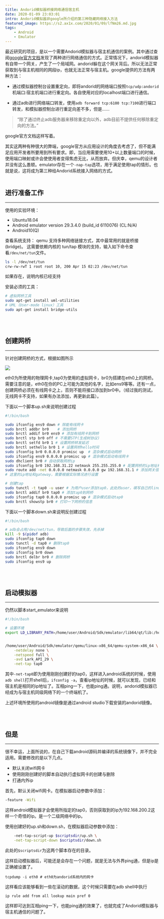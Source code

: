 ```yaml
---
title: Andorid模拟器桥接网络通信宿主机
date: 2020-01-09 23:03:01
intro: Andorid模拟器非google所介绍的第三种隐藏网络接入方法
featured_image: https://s2.ax1x.com/2020/01/09/lfNm26.md.jpg
tags: 
    - Android
    - Emulator
---
```


最近研究的项目，是以一个需要Andorid模拟器与宿主机通信的案例。其中通过查阅[google官方文档](https://developer.android.google.cn/studio/run/emulator-networking?hl=zh-cn)发现了两种进行网络通信的方式。正常情况下，andorid模拟器有自带一个网关，产生了一个局域网。andorid躲在这个网关背后。所以无法正常获取到与宿主机相同的网段ip，也就无法正常与宿主机。google提供的方法有两种方法：
* 通过模拟器控制台设置重定向，即将andorid的网络端口按照`tcp/udp:andorid`机端口:宿主机端口进行重定向。各自使用对应的localhost端口进行通信。

* 通过adb进行网络端口转发，使用`adb forward tcp:6100 tcp:7100`进行端口转发，和模拟器控制台进行重定向差不多，但是......
> “除了通过终止adb服务器来移除重定向以外，adb目前不提供任何移除重定向的方法。”

google官方文档这样写着。

其实这两种有种很大的弊端，google官方从应用设计的角度去考虑了，但不能满足应用开发者所要用到所有要求。即，当应用需要使用10+以上数量端口的时候，使用端口映射或许会使使用者变得焦虑无比，从而放弃。但庆幸，qemu的设计者并没有这么愚顿。emulator存在一个`-nap-tap`选项，用于满足使用tap的情形。也就是说，这将成为第三种给Andorid系统接入网络的方式。
<br><br>
## 进行准备工作
***
使用的实验环境：
* Ubuntu18.04
* Android emulator version 29.3.4.0 (build_id 6110076) (CL:N/A)
* Android10(Q)

查看系统支持：
qemu 支持多种网络链接方式，其中最常用的就是桥接(bridge)。 这需要依赖内核的 tun/tap 模块的支持，输入如下命令查看`/dev/net/tun`文件。

```bash
ls -l /dev/net/tun 
crw-rw-rwT 1 root root 10, 200 Apr 15 02:23 /dev/net/tun
```
如果存在，说明内核已经支持

安装必须的工具：
```bash
# 虚拟网桥工具
sudo apt-get install uml-utilities
# UML（User-mode linux）工具
sudo apt-get install bridge-utils
```
<br><br>
## 创建网桥
***
针对创建网桥的方式，根据如图所示

<img src="https://s2.ax1x.com/2020/01/09/lfN5dJ.png" class="img-shadow" />

eth0为所使用的物理网卡,tap0为使用的虚拟网卡，br0为搭建在eth0上的网桥。需要注意的是，eth0在你的PC上可能为其他的名字，比如ens9等等。还有一点，创建网桥必须在有线网卡之上，否则不能将接口添加到br0中。（经过我的测试，无线网卡不支持，如果有办法添加，再更新此篇）。

下面以一个脚本up.sh来说明创建过程
```bash
#!/bin/bash

sudo ifconfig ens9 down # 除能有线网卡
sudo brctl addbr br0    # 添加网桥
sudo brctl addif br0 ens9 # 添加有线网卡到网桥
sudo brctl stp br0 off # 不需要STP(生成树协议)
sudo brctl setfd br0 1 # 设置网桥转发延迟
sudo brctl sethello br0 1 # 设置网桥hello时间
sudo ifconfig br0 0.0.0.0 promisc up  # 混杂模式启动网桥
sudo ifconfig ens9 0.0.0.0 promisc up # 混杂模式启动有线网卡
sudo dhclient br0 # 自动获取网桥ip
sudo ifconfig br0 192.168.31.22 netmask 255.255.255.0 # 配置网桥的ip地址和掩码
sudo route add -net 0.0.0.0 netmask 0.0.0.0 gw 192.168.31.1 # 添加网关信息
# 这里的ip地址和gateway，需要根据实际情况进行设置

# 创建tap
sudo tunctl -t tap0 -u user # 为用户user添加tap0，此处的user，填写自己的linux账户名
sudo brctl addif br0 tap0 # 添加tap0到网桥
sudo ifconfig tap0 0.0.0.0 promisc up # 混杂模式启动tap0
sudo brctl showstp br0 # 打印一下网桥的信息
```

下面以一个脚本down.sh来说明反创建过程
```bash
#!/bin/bash 

# adb会占用/dev/net/tun，导致后面的步骤失效，先杀掉
kill -9 $(pidof adb) 
sudo ifconfig tap0 down 
sudo tunctl -d tap0 # 删除tap0
sudo ifconfig ens9 down
sudo ifconfig br0 down
sudo brctl delbr br0 # 删除网桥
sudo ifconfig ens9 up

```
<br><br>

## 启动模拟器
***
仍然以脚本start_emulator来说明
```bash
#!/bin/bash

# 设置环境
export LD_LIBRARY_PATH=/home/user/Android/Sdk/emulator/lib64/qt/lib:/home/user/Android/Sdk/emulator/lib64


/home/user/Android/Sdk/emulator/qemu/linux-x86_64/qemu-system-x86_64 \
	-netdelay none \
	-netspeed full \
	-avd Lark_API_29 \
	-net-tap tap0 
```

其中`-net-tap0`即为使用刚刚创建好的tap0，这样进入android系统的时候，使用`adb shell`打开shell后，`ifconfig -a`，查看ip地址的时候，就可以发现，已经和宿主机是相同的ip地址了。互相ping一下，也能ping通。说明，andorid模拟器已经成为与宿主机同级网络下的一个终端机了。

上述环境所使用的android镜像是通过android studio下载安装的andorid镜像。

<br><br>

## 但是
***
很不幸运，上面所说的，在自己下载android源码并编译的系统镜像下，并不完全适用。需要修改的是以下几点。

* 默认关闭wifi网卡
* 使用刚刚创建好的脚本自动执行虚拟网卡的创建与删除
* 打通内外ip

首先，默认关闭wifi网卡。在模拟器启动参数中添加：
```bash
-feature -Wifi
```
这样android模拟器才会使用所指定的tap0，否则获取到的ip为192.168.200.2这样一个奇怪的ip。是一个二级网络中的ip。

使用创建好的up.sh和down.sh，在模拟器启动参数中添加：
```bash
	-net-tap-script-up $scriptsdir/up.sh \
	-net-tap-script-down $scriptsdir/down.sh
```
此处的`$scriptsdir`为这两个脚本存在的目录。

这样启动模拟器后，可能还是会存在一个问题，就是无法与外界ping通，但是ip是正确被设置了。
```
tcpdump -i eth0 # eth0为andorid系统内的网卡
```
这样看应该能够看到一些在滚动的数据，这个时候只需要在adb shell中执行
```
ip rule add from all lookup main pref 0
```

这样即可达到互相ping一下，也能ping通的效果了，也就完成了Andorid模拟器与宿主机通信的问题了。


